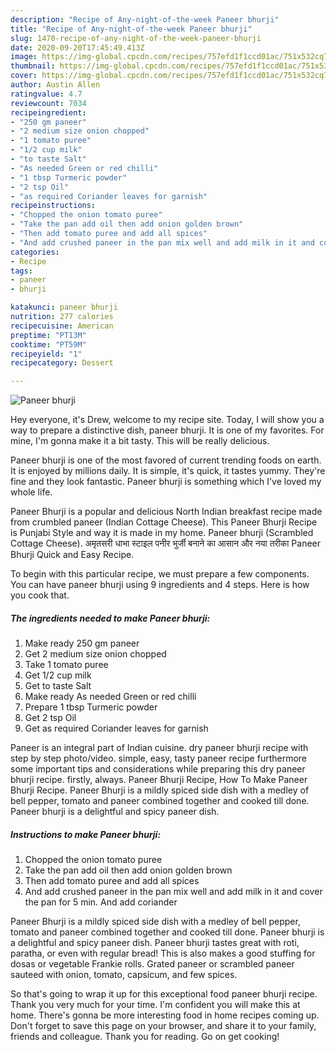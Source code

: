 ```yaml
---
description: "Recipe of Any-night-of-the-week Paneer bhurji"
title: "Recipe of Any-night-of-the-week Paneer bhurji"
slug: 1470-recipe-of-any-night-of-the-week-paneer-bhurji
date: 2020-09-20T17:45:49.413Z
image: https://img-global.cpcdn.com/recipes/757efd1f1ccd01ac/751x532cq70/paneer-bhurji-recipe-main-photo.jpg
thumbnail: https://img-global.cpcdn.com/recipes/757efd1f1ccd01ac/751x532cq70/paneer-bhurji-recipe-main-photo.jpg
cover: https://img-global.cpcdn.com/recipes/757efd1f1ccd01ac/751x532cq70/paneer-bhurji-recipe-main-photo.jpg
author: Austin Allen
ratingvalue: 4.7
reviewcount: 7034
recipeingredient:
- "250 gm paneer"
- "2 medium size onion chopped"
- "1 tomato puree"
- "1/2 cup milk"
- "to taste Salt"
- "As needed Green or red chilli"
- "1 tbsp Turmeric powder"
- "2 tsp Oil"
- "as required Coriander leaves for garnish"
recipeinstructions:
- "Chopped the onion tomato puree"
- "Take the pan add oil then add onion golden brown"
- "Then add tomato puree and add all spices"
- "And add crushed paneer in the pan mix well and add milk in it and cover the pan for 5 min. And add coriander"
categories:
- Recipe
tags:
- paneer
- bhurji

katakunci: paneer bhurji 
nutrition: 277 calories
recipecuisine: American
preptime: "PT13M"
cooktime: "PT59M"
recipeyield: "1"
recipecategory: Dessert

---
```



![Paneer bhurji](https://img-global.cpcdn.com/recipes/757efd1f1ccd01ac/751x532cq70/paneer-bhurji-recipe-main-photo.jpg)

Hey everyone, it's Drew, welcome to my recipe site. Today, I will show you a way to prepare a distinctive dish, paneer bhurji. It is one of my favorites. For mine, I'm gonna make it a bit tasty. This will be really delicious.

Paneer bhurji is one of the most favored of current trending foods on earth. It is enjoyed by millions daily. It is simple, it's quick, it tastes yummy. They're fine and they look fantastic. Paneer bhurji is something which I've loved my whole life.

Paneer Bhurji is a popular and delicious North Indian breakfast recipe made from crumbled paneer (Indian Cottage Cheese). This Paneer Bhurji Recipe is Punjabi Style and way it is made in my home. Paneer bhurji (Scrambled Cottage Cheese). अमृतसरी धाभा स्टाइल पनीर भुर्जी बनाने का आसान और नया तरीका Paneer Bhurji Quick and Easy Recipe.


To begin with this particular recipe, we must prepare a few components. You can have paneer bhurji using 9 ingredients and 4 steps. Here is how you cook that.

<!--inarticleads1-->

##### The ingredients needed to make Paneer bhurji:

1. Make ready 250 gm paneer
1. Get 2 medium size onion chopped
1. Take 1 tomato puree
1. Get 1/2 cup milk
1. Get to taste Salt
1. Make ready As needed Green or red chilli
1. Prepare 1 tbsp Turmeric powder
1. Get 2 tsp Oil
1. Get as required Coriander leaves for garnish


Paneer is an integral part of Indian cuisine. dry paneer bhurji recipe with step by step photo/video. simple, easy, tasty paneer recipe furthermore some important tips and considerations while preparing this dry paneer bhurji recipe. firstly, always. Paneer Bhurji Recipe, How To Make Paneer Bhurji Recipe. Paneer Bhurji is a mildly spiced side dish with a medley of bell pepper, tomato and paneer combined together and cooked till done. Paneer bhurji is a delightful and spicy paneer dish. 

<!--inarticleads2-->

##### Instructions to make Paneer bhurji:

1. Chopped the onion tomato puree
1. Take the pan add oil then add onion golden brown
1. Then add tomato puree and add all spices
1. And add crushed paneer in the pan mix well and add milk in it and cover the pan for 5 min. And add coriander


Paneer Bhurji is a mildly spiced side dish with a medley of bell pepper, tomato and paneer combined together and cooked till done. Paneer bhurji is a delightful and spicy paneer dish. Paneer bhurji tastes great with roti, paratha, or even with regular bread! This is also makes a good stuffing for dosas or vegetable Frankie rolls. Grated paneer or scrambled paneer sauteed with onion, tomato, capsicum, and few spices. 

So that's going to wrap it up for this exceptional food paneer bhurji recipe. Thank you very much for your time. I'm confident you will make this at home. There's gonna be more interesting food in home recipes coming up. Don't forget to save this page on your browser, and share it to your family, friends and colleague. Thank you for reading. Go on get cooking!
